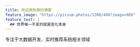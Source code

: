 ```yaml
---
title: 欢迎来到我的博客
feature_image: "https://picsum.photos/1300/400?image=989"
feature_text: |
  ## 世界唯一不变的就是变化本身
---
```


专注于大数据开发、实时推荐系统相关领域
